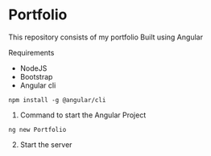 # Portfolio

This repository consists of my portfolio
Built using Angular 

Requirements
- NodeJS
- Bootstrap
- Angular cli
```
npm install -g @angular/cli
```

1. Command to start the Angular Project

```
ng new Portfolio

```
2. Start the server



